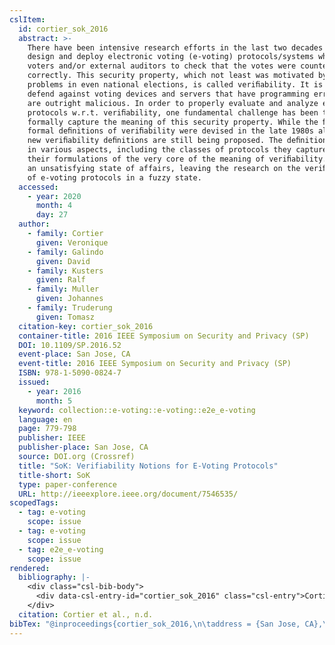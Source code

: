 ```yaml
---
cslItem:
  id: cortier_sok_2016
  abstract: >-
    There have been intensive research efforts in the last two decades or so to
    design and deploy electronic voting (e-voting) protocols/systems which allow
    voters and/or external auditors to check that the votes were counted
    correctly. This security property, which not least was motivated by numerous
    problems in even national elections, is called veriﬁability. It is meant to
    defend against voting devices and servers that have programming errors or
    are outright malicious. In order to properly evaluate and analyze e-voting
    protocols w.r.t. veriﬁability, one fundamental challenge has been to
    formally capture the meaning of this security property. While the ﬁrst
    formal deﬁnitions of veriﬁability were devised in the late 1980s already,
    new veriﬁability deﬁnitions are still being proposed. The deﬁnitions differ
    in various aspects, including the classes of protocols they capture and even
    their formulations of the very core of the meaning of veriﬁability. This is
    an unsatisfying state of affairs, leaving the research on the veriﬁability
    of e-voting protocols in a fuzzy state.
  accessed:
    - year: 2020
      month: 4
      day: 27
  author:
    - family: Cortier
      given: Veronique
    - family: Galindo
      given: David
    - family: Kusters
      given: Ralf
    - family: Muller
      given: Johannes
    - family: Truderung
      given: Tomasz
  citation-key: cortier_sok_2016
  container-title: 2016 IEEE Symposium on Security and Privacy (SP)
  DOI: 10.1109/SP.2016.52
  event-place: San Jose, CA
  event-title: 2016 IEEE Symposium on Security and Privacy (SP)
  ISBN: 978-1-5090-0824-7
  issued:
    - year: 2016
      month: 5
  keyword: collection::e-voting::e-voting::e2e_e-voting
  language: en
  page: 779-798
  publisher: IEEE
  publisher-place: San Jose, CA
  source: DOI.org (Crossref)
  title: "SoK: Verifiability Notions for E-Voting Protocols"
  title-short: SoK
  type: paper-conference
  URL: http://ieeexplore.ieee.org/document/7546535/
scopedTags:
  - tag: e-voting
    scope: issue
  - tag: e-voting
    scope: issue
  - tag: e2e_e-voting
    scope: issue
rendered:
  bibliography: |-
    <div class="csl-bib-body">
      <div data-csl-entry-id="cortier_sok_2016" class="csl-entry">Cortier, V., Galindo, D., Kusters, R., Muller, J., &#38; Truderung, T. n.d.. SoK: Verifiability Notions for E-Voting Protocols. <i>2016 IEEE Symposium on Security and Privacy (SP)</i>, 779–798. https://doi.org/10.1109/SP.2016.52</div>
    </div>
  citation: Cortier et al., n.d.
bibTex: "@inproceedings{cortier_sok_2016,\n\taddress = {San Jose, CA},\n\tauthor = {Cortier, Veronique and Galindo, David and Kusters, Ralf and Muller, Johannes and Truderung, Tomasz},\n\tbooktitle = {2016 {IEEE} {Symposium} on {Security} and {Privacy} ({SP})},\n\tpages = {779--798},\n\torganization = {IEEE},\n\ttitle = {SoK: Verifiability {Notions} for {E}-{Voting} {Protocols}},\n}\n\n"
---
```

